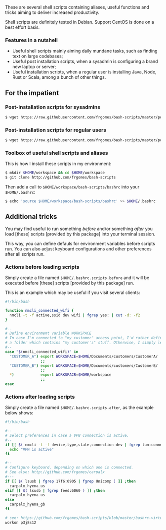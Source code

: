 These are several shell scripts containing aliases, useful functions and tricks aiming to deliver increased productivity.

Shell scripts are definitely tested in Debian. Support CentOS is done on a best effort basis.


### Features in a nutshell

* Useful shell scripts mainly aiming daily mundane tasks, such as finding text on large codebases;
* Useful post installation scripts, when a sysadmin is configuring a brand new laptop or server;
* Useful installation scripts, when a regular user is installing Java, Node, Rust or Scala, among a bunch of other things.


## For the impatient

### Post-installation scripts for sysadmins

```bash
$ wget https://raw.githubusercontent.com/frgomes/bash-scripts/master/postinstall-sysadmin.sh -O - | bash
```
### Post-installation scripts for regular users
```bash
$ wget https://raw.githubusercontent.com/frgomes/bash-scripts/master/postinstall-user.sh -O - | bash
```

### Toolbox of useful shell scripts and aliases

This is how I install these scripts in my environment:

```bash
$ mkdir $HOME/workspace && cd $HOME/workspace
$ git clone http://github.com/frgomes/bash-scripts
```

Then add a call to ``$HOME/workspace/bash-scripts/bashrc`` into your ``$HOME/.bashrc``:

```bash
$ echo 'source $HOME/workspace/bash-scripts/bashrc' >> $HOME/.bashrc
```

## Additional tricks

You may find useful to run something _before_ and/or something _after_ you load [these] scripts
[provided by this package] into your terminal session.

This way, you can define defauls for environment variables before scripts run.
You can also adjust keyboard configurations and other preferences after all scripts run.

### Actions before loading scripts

Simply create a file named ``$HOME/.bashrc.scripts.before`` and it will be executed before
[these] scripts [provided by this package] run.

This is an example which may be useful if you visit several clients:

```bash
#!/bin/bash

function nmcli_connected_wifi {
  nmcli -t -f active,ssid dev wifi | fgrep yes: | cut -d: -f2
}

#--
# Define environment variable WORKSPACE
# In case I'm connected to "my customer" access point, I'd rather defined it as
# a folder which contains "my customer's" stuff. Otherwise, I simply left undefined.
#--
case "$(nmcli_connected_wifi)" in
  "CUSTOMER_A") export WORKSPACE=$HOME/Documents/customers/CustomerA/
                ;;
  "CUSTOMER_B") export WORKSPACE=$HOME/Documents/customers/CustomerB/
                ;;
  *)            export WORKSPACR=$HOME/workspace
                ;;
esac
```

### Actions after loading scripts

Simply create a file named ``$HOME/.bashrc.scripts.after``, as the example below shows:

```bash
#!/bin/bash

#--
# Select preferences in case a VPN connection is active.
#--
if [[ $( nmcli -t -f device,type,state,connection dev | fgrep tun:connected:tun0 ) ]] ;then
  echo "VPN is active"
fi

#--
# Configure keyboard, depending on which one is connected.
# See also: http://github.com/frgomes/carpalx
#---
if [[ $( lsusb | fgrep 17f6:0905 | fgrep Unicomp ) ]] ;then
  carpalx_hyena_us
elif [[ $( lsusb | fgrep feed:6060 ) ]] ;then
  carpalx_hyena_us
else
  carpalx_hyena_gb
fi

# see: https://github.com/frgomes/bash-scripts/blob/master/bashrc-virtualenvs/p3j8s12/bin/postactivate
workon p3j8s12
```
